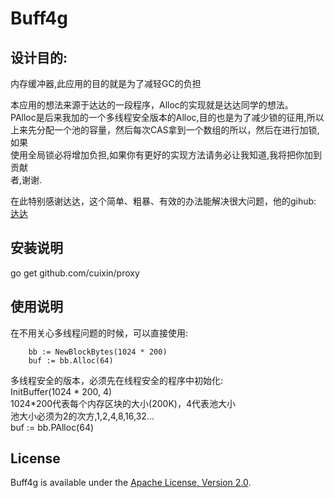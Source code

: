 Buff4g
======

设计目的:
-------------
内存缓冲器,此应用的目的就是为了减轻GC的负担  

本应用的想法来源于达达的一段程序，Alloc的实现就是达达同学的想法。  
PAlloc是后来我加的一个多线程安全版本的Alloc,目的也是为了减少锁的征用,所以  
上来先分配一个池的容量，然后每次CAS拿到一个数组的所以，然后在进行加锁,如果  
使用全局锁必将增加负担,如果你有更好的实现方法请务必让我知道,我将把你加到贡献  
者,谢谢.  

在此特别感谢达达，这个简单、粗暴、有效的办法能解决很大问题，他的gihub:
[达达](http://github.com/idada)

安装说明
------------
go get github.com/cuixin/proxy

使用说明
------------
在不用关心多线程问题的时候，可以直接使用:
```
	bb := NewBlockBytes(1024 * 200)
	buf := bb.Alloc(64)
```

多线程安全的版本，必须先在线程安全的程序中初始化:  
InitBuffer(1024 * 200, 4)  
1024*200代表每个内存区块的大小(200K)，4代表池大小  
池大小必须为2的次方,1,2,4,8,16,32...  
	buf := bb.PAlloc(64)

License
-------
Buff4g is available under the [Apache License, Version 2.0](http://www.apache.org/licenses/LICENSE-2.0.html).
